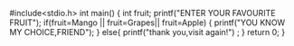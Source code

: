 #include<stdio.h>
int main() {
int fruit;
printf("ENTER YOUR FAVOURITE FRUIT");
if(fruit=Mango || fruit=Grapes|| fruit=Apple) 
{
printf("YOU KNOW MY CHOICE,FRIEND");
}
else{
printf("thank you,visit again!") ;
}
return 0;
}

